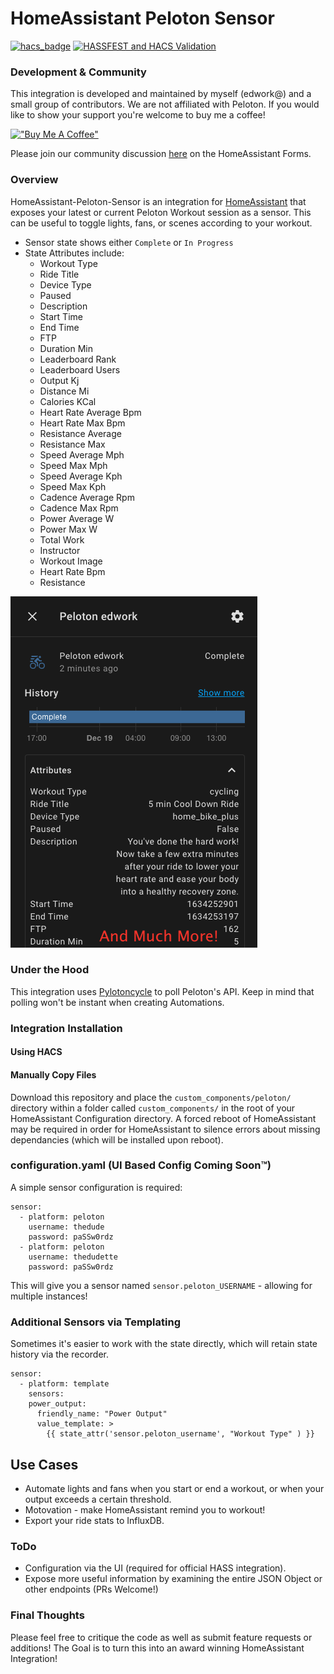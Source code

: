 # HomeAssistant Peloton Sensor

[![hacs_badge](https://img.shields.io/badge/HACS-Default-41BDF5.svg)](https://github.com/hacs/integration)
[![HASSFEST and HACS Validation](https://github.com/edwork/homeassistant-peloton-sensor/actions/workflows/validate.yml/badge.svg)](https://github.com/edwork/homeassistant-peloton-sensor/actions/workflows/validate.yml)

### Development & Community
This integration is developed and maintained by myself (edwork@) and a small group of contributors. We are not affiliated with Peloton. If you would like to show your support you're welcome to buy me a coffee!  

[!["Buy Me A Coffee"](https://www.buymeacoffee.com/assets/img/custom_images/orange_img.png)](https://www.buymeacoffee.com/edwork)

Please join our community discussion [here](https://community.home-assistant.io/t/peloton-support/72555) on the HomeAssistant Forms. 

### Overview
HomeAssistant-Peloton-Sensor is an integration for [HomeAssistant](https://www.home-assistant.io/) that exposes your latest or current Peloton Workout session as a sensor. This can be useful to toggle lights, fans, or scenes according to your workout. 
- Sensor state shows either `Complete` or `In Progress`
- State Attributes include:
  - Workout Type
  - Ride Title
  - Device Type
  - Paused
  - Description
  - Start Time
  - End Time
  - FTP
  - Duration Min
  - Leaderboard Rank
  - Leaderboard Users
  - Output Kj
  - Distance Mi
  - Calories KCal
  - Heart Rate Average Bpm
  - Heart Rate Max Bpm
  - Resistance Average
  - Resistance Max
  - Speed Average Mph
  - Speed Max Mph
  - Speed Average Kph
  - Speed Max Kph
  - Cadence Average Rpm
  - Cadence Max Rpm
  - Power Average W
  - Power Max W
  - Total Work
  - Instructor
  - Workout Image
  - Heart Rate Bpm
  - Resistance
  
![Preview](assets/entity-preview.png)

### Under the Hood
This integration uses [Pylotoncycle](https://pypi.org/project/pylotoncycle/) to poll Peloton's API. Keep in mind that polling won't be instant when creating Automations. 

### Integration Installation
#### Using HACS

#### Manually Copy Files
Download this repository and place the `custom_components/peloton/` directory within a folder called `custom_components/` in the root of your HomeAssistant Configuration directory. A forced reboot of HomeAssistant may be required in order for HomeAssistant to silence errors about missing dependancies (which will be installed upon reboot). 

### configuration.yaml (UI Based Config Coming Soon™)
A simple sensor configuration is required:

```
sensor:
  - platform: peloton
    username: thedude
    password: paSSw0rdz
  - platform: peloton
    username: thedudette
    password: paSSw0rdz
```

This will give you a sensor named `sensor.peloton_USERNAME` - allowing for multiple instances!

### Additional Sensors via Templating
Sometimes it's easier to work with the state directly, which will retain state history via the recorder. 
```
sensor:
  - platform: template
    sensors:
    power_output:
      friendly_name: "Power Output"
      value_template: >
        {{ state_attr('sensor.peloton_username', "Workout Type" ) }}
```

## Use Cases
- Automate lights and fans when you start or end a workout, or when your output exceeds a certain threshold. 
- Motovation - make HomeAssistant remind you to workout!
- Export your ride stats to InfluxDB.

### ToDo
* Configuration via the UI (required for official HASS integration).
* Expose more useful information by examining the entire JSON Object or other endpoints (PRs Welcome!)

### Final Thoughts
Please feel free to critique the code as well as submit feature requests or additions! The Goal is to turn this into an award winning HomeAssistant Integration!
